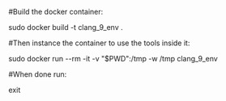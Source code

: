 #Build the docker container:

sudo docker build -t clang_9_env .


#Then instance the container to use the tools inside it:

sudo docker run --rm -it -v "$PWD":/tmp -w /tmp clang_9_env

#When done run:

exit